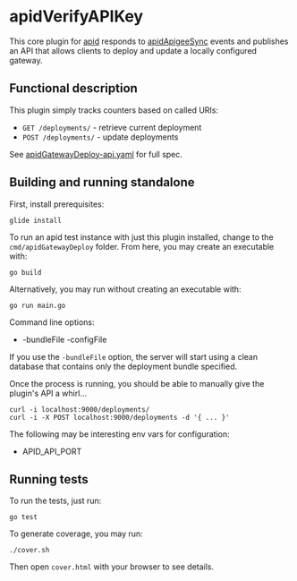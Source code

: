 # apidVerifyAPIKey

This core plugin for [apid](http://github.com/30x/apid) responds to 
[apidApigeeSync](https://github.com/30x/apidApigeeSync) events and publishes an API that allows clients to 
deploy and update a locally configured gateway.

## Functional description

This plugin simply tracks counters based on called URIs:
 
* `GET /deployments/` - retrieve current deployment
* `POST /deployments/` - update deployments

See [apidGatewayDeploy-api.yaml]() for full spec.

## Building and running standalone

First, install prerequisites:
 
    glide install

To run an apid test instance with just this plugin installed, change to the `cmd/apidGatewayDeploy` folder. 
From here, you may create an executable with: 

    go build 
  
Alternatively, you may run without creating an executable with:

    go run main.go 
    
Command line options:

* -bundleFile <file path> -configFile <file path>

If you use the `-bundleFile` option, the server will start using a clean database that contains only the
 deployment bundle specified. 
 
Once the process is running, you should be able to manually give the plugin's API a whirl...

    curl -i localhost:9000/deployments/
    curl -i -X POST localhost:9000/deployments -d '{ ... }'

The following may be interesting env vars for configuration:

* APID_API_PORT

## Running tests

To run the tests, just run:

    go test
    
To generate coverage, you may run:

    ./cover.sh

Then open `cover.html` with your browser to see details.

